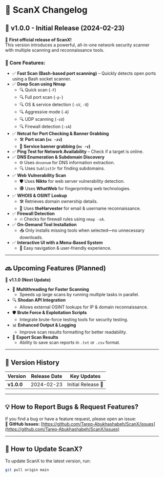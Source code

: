 # 📌 ScanX Changelog



## **🚀 v1.0.0 - Initial Release** (2024-02-23)
🎉 **First official release of ScanX!**  
This version introduces a powerful, all-in-one network security scanner with multiple scanning and reconnaissance tools.

### **🔹 Core Features:**
- ✅ **Fast Scan (Bash-based port scanning)** – Quickly detects open ports using a Bash socket scanner.
- ✅ **Deep Scan using Nmap**
  - 🔍 Quick scan (`-F`)
  - 🔍 Full port scan (`-p-`)
  - 🔍 OS & service detection (`-sV`, `-O`)
  - 🔍 Aggressive mode (`-A`)
  - 🔍 UDP scanning (`-sU`)
  - 🔍 Firewall detection (`-sA`)
- ✅ **Netcat for Port Checking & Banner Grabbing**
  - 🛠 **Port scan (`nc -zv`)**
  - 🏴 **Service banner grabbing (`nc -v`)**
- ✅ **Ping Test for Network Availability** – Check if a target is online.
- ✅ **DNS Enumeration & Subdomain Discovery**
  - 🌐 Uses `dnsenum` for DNS information extraction.
  - 🔍 Uses `Sublist3r` for finding subdomains.
- ✅ **Web Vulnerability Scan**
  - 🛡️ Uses **Nikto** for web server vulnerability detection.
  - 🕵️ Uses **WhatWeb** for fingerprinting web technologies.
- ✅ **WHOIS & OSINT Lookup**
  - 🛠 Retrieves domain ownership details.
  - 📧 Uses **theHarvester** for email & username reconnaissance.
- ✅ **Firewall Detection**
  - 🔥 Checks for firewall rules using `nmap -sA`.
- ✅ **On-Demand Tool Installation**
  - 📥 Only installs missing tools when selected—no unnecessary downloads.
- ✅ **Interactive UI with a Menu-Based System**
  - 🎨 Easy navigation & user-friendly experience.

---

## **🔜 Upcoming Features (Planned)**
📌 **v1.1.0 (Next Update)**
- 🚀 **Multithreading for Faster Scanning**
  - Speeds up large scans by running multiple tasks in parallel.
- 🔍 **Shodan API Integration**
  - Allows external OSINT lookups for IP & domain reconnaissance.
- 🛡 **Brute Force & Exploitation Scripts**
  - Integrate brute-force testing tools for security testing.
- 📊 **Enhanced Output & Logging**
  - Improve scan results formatting for better readability.
- 🎯 **Export Scan Results**
  - Ability to save scan reports in `.txt` or `.csv` format.

---

## **📅 Version History**
| Version | Release Date  | Key Updates |
|---------|--------------|-------------|
| **v1.0.0** | 2024-02-23 | Initial Release 🚀 |

---

## **💡 How to Report Bugs & Request Features?**
If you find a bug or have a feature request, please open an issue:  
📌 **GitHub Issues:** [https://github.com/Tareq-Abukhashabeh/ScanX/issues](https://github.com/Tareq-Abukhashabeh/ScanX/issues)

---

## **📢 How to Update ScanX?**
To update ScanX to the latest version, run:
```bash
git pull origin main
